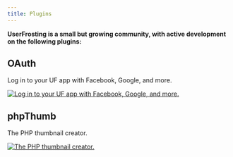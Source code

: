 ```yaml
---
title: Plugins
---
```


**UserFrosting is a small but growing community, with active development on the following plugins:**

## OAuth  

Log in to your UF app with Facebook, Google, and more.

[![Log in to your UF app with Facebook, Google, and more.](/0.3.1/images/plugins/oauth.png)](https://github.com/userfrosting/UserFrosting-OAuth/) 

## phpThumb  

The PHP thumbnail creator.

[![The PHP thumbnail creator.](/0.3.1/images/plugins/phpthumb.png)](https://github.com/userfrosting/UserFrostingPlugin-phpThumb)

